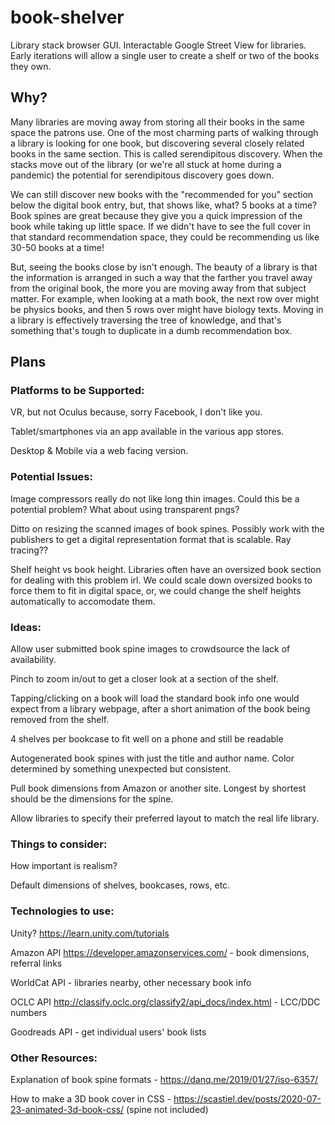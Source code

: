 # book-shelver
Library stack browser GUI. Interactable Google Street View for libraries. Early iterations will allow a single user to create a shelf or two of the books they own.

## Why?
Many libraries are moving away from storing all their books in the same space the patrons use. One of the most charming parts of walking through a library is looking for one book, but discovering several closely related books in the same section. This is called serendipitous discovery. When the stacks move out of the library (or we're all stuck at home during a pandemic) the potential for serendipitous discovery goes down. 

We can still discover new books with the "recommended for you" section below the digital book entry, but, that shows like, what? 5 books at a time? Book spines are great because they give you a quick impression of the book while taking up little space. If we didn't have to see the full cover in that standard recommendation space, they could be recommending us like 30-50 books at a time!

But, seeing the books close by isn't enough. The beauty of a library is that the information is arranged in such a way that the farther you travel away from the original book, the more you are moving away from that subject matter. For example, when looking at a math book, the next row over might be physics books, and then 5 rows over might have biology texts. Moving in a library is effectively traversing the tree of knowledge, and that's something that's tough to duplicate in a dumb recommendation box.

## Plans

### Platforms to be Supported:
VR, but not Oculus because, sorry Facebook, I don't like you.

Tablet/smartphones via an app available in the various app stores. 

Desktop & Mobile via a web facing version.

### Potential Issues:
Image compressors really do not like long thin images. Could this be a potential problem? What about using transparent pngs?

Ditto on resizing the scanned images of book spines. Possibly work with the publishers to get a digital representation format that is scalable. Ray tracing??

Shelf height vs book height. Libraries often have an oversized book section for dealing with this problem irl. We could scale down oversized books to force them to fit in digital space, or, we could change the shelf heights automatically to accomodate them.

### Ideas: 
Allow user submitted book spine images to crowdsource the lack of availability.

Pinch to zoom in/out to get a closer look at a section of the shelf.

Tapping/clicking on a book will load the standard book info one would expect from a library webpage, after a short animation of the book being removed from the shelf.

4 shelves per bookcase to fit well on a phone and still be readable

Autogenerated book spines with just the title and author name. Color determined by something unexpected but consistent.

Pull book dimensions from Amazon or another site. Longest by shortest should be the dimensions for the spine.

Allow libraries to specify their preferred layout to match the real life library.

### Things to consider:
How important is realism?

Default dimensions of shelves, bookcases, rows, etc.

### Technologies to use:
Unity? https://learn.unity.com/tutorials

Amazon API https://developer.amazonservices.com/ - book dimensions, referral links

WorldCat API - libraries nearby, other necessary book info

OCLC API http://classify.oclc.org/classify2/api_docs/index.html - LCC/DDC numbers

Goodreads API - get individual users' book lists

### Other Resources:
Explanation of book spine formats - https://danq.me/2019/01/27/iso-6357/

How to make a 3D book cover in CSS - https://scastiel.dev/posts/2020-07-23-animated-3d-book-css/ (spine not included)

